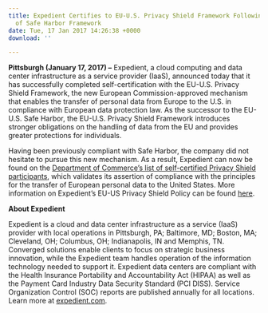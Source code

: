 ```yaml
---
title: Expedient Certifies to EU-U.S. Privacy Shield Framework Following Earlier Invalidation
  of Safe Harbor Framework
date: Tue, 17 Jan 2017 14:26:38 +0000
download: ''

---
```

**Pittsburgh (January 17, 2017) –** Expedient, a cloud computing and data center infrastructure as a service provider (IaaS), announced today that it has successfully completed self-certification with the EU-U.S. Privacy Shield Framework, the new European Commission-approved mechanism that enables the transfer of personal data from Europe to the U.S. in compliance with European data protection law. As the successor to the EU-U.S. Safe Harbor, the EU-U.S. Privacy Shield Framework introduces stronger obligations on the handling of data from the EU and provides greater protections for individuals. 

Having been previously compliant with Safe Harbor, the company did not hesitate to pursue this new mechanism. As a result, Expedient can now be found on the [Department of Commerce’s list of self-certified Privacy Shield participants](https://www.privacyshield.gov/list), which validates its assertion of compliance with the principles for the transfer of European personal data to the United States. More information on Expedient’s EU-US Privacy Shield Policy can be found [here](https://www.expedient.com/services/managed-services/compliance-security/eu-us-privacy-shield/). 

**About Expedient** 

Expedient is a cloud and data center infrastructure as a service (IaaS) provider with local operations in Pittsburgh, PA; Baltimore, MD; Boston, MA; Cleveland, OH; Columbus, OH; Indianapolis, IN and Memphis, TN. Converged solutions enable clients to focus on strategic business innovation, while the Expedient team handles operation of the information technology needed to support it. Expedient data centers are compliant with the Health Insurance Portability and Accountability Act (HIPAA) as well as the Payment Card Industry Data Security Standard (PCI DISS). Service Organization Control (SOC) reports are published annually for all locations. Learn more at [expedient.com](https://www.expedient.com).